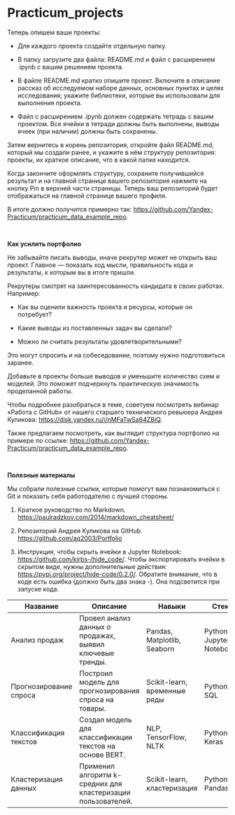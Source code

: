 # Practicum_projects

Теперь опишем ваши проекты: 

- Для каждого проекта создайте отдельную папку.

- В папку загрузите два файла: README.md и файл с расширением .ipynb c вашим решением проекта.

- В файле README.md кратко опишите проект. Включите в описание рассказ об исследуемом наборе данных, основных пунктах и целях исследования; укажите библиотеки, которые вы использовали для выполнения проекта.

- Файл с расширением .ipynb должен содержать тетрадь с вашим проектом. Все ячейки в тетради должны быть выполнены, выводы ячеек (при наличии) должны быть сохранены.

Затем вернитесь в корень репозитория, откройте файл README.md, который мы создали ранее, и укажите в нём структуру репозитория: проекты, их краткое описание, что в какой папке находится. 

Когда закончите оформлять структуру, сохраните получившийся результат и на главной странице вашего репозитория нажмите на кнопку Pin в верхней части страницы. Теперь ваш репозиторий будет отображаться на главной странице вашего профиля.

В итоге должно получится примерно так: https://github.com/Yandex-Practicum/practicum_data_example_repo.

<br>

**Как усилить портфолио**

Не забывайте писать выводы, иначе рекрутер может не открыть ваш проект. Главное — показать ход мысли, правильность кода и результаты, к которым вы в итоге пришли. 

Рекрутеры смотрят на заинтересованность кандидата в своих работах. Например:

- Как вы оценили важность проекта и ресурсы, которые он потребует?

- Какие выводы из поставленных задач вы сделали?

- Можно ли считать результаты удовлетворительными?

Это могут спросить и на собеседовании, поэтому нужно подготовиться заранее. 

Добавьте в проекты больше выводов и уменьшите количество схем и моделей. Это поможет подчеркнуть практическую значимость проделанной работы.

Чтобы подробнее разобраться в теме, советуем посмотреть вебинар «Работа с GitHub» от нашего старшего технического ревьюера Андрея Куликова: https://disk.yandex.ru/i/nMFaTwSa64ZBiQ. 

Также предлагаем посмотреть, как выглядит структура портфолио на примере по ссылке: https://github.com/Yandex-Practicum/practicum_data_example_repo.

<br>

**Полезные материалы**

Мы собрали полезные ссылки, которые помогут вам познакомиться с Git и показать себя работодателю с лучшей стороны. 

1. Краткое руководство по Markdown. https://paulradzkov.com/2014/markdown_cheatsheet/

2. Репозиторий Андрея Куликова на GitHub. https://github.com/aq2003/Portfolio

3. Инструкция, чтобы скрыть ячейки в Jupyter Notebook: https://github.com/kirbs-/hide_code/. Чтобы экспортировать ячейки в скрытом виде, нужны дополнительные действия: https://pypi.org/project/hide-code/0.2.0/. Обратите внимание, что в коде есть ошибка (должно быть два знака -). Она подсветится при запуске кода.


| Название               | Описание                                                                 | Навыки                          | Стек                           |
|------------------------|-------------------------------------------------------------------------|---------------------------------|--------------------------------|
| Анализ продаж          | Провел анализ данных о продажах, выявил ключевые тренды.                | Pandas, Matplotlib, Seaborn     | Python, Jupyter Notebook       |
| Прогнозирование спроса | Построил модель для прогнозирования спроса на товары.                   | Scikit-learn, временные ряды    | Python, SQL                    |
| Классификация текстов  | Создал модель для классификации текстов на основе BERT.                 | NLP, TensorFlow, NLTK           | Python, Keras                  |
| Кластеризация данных   | Применил алгоритм k-средних для кластеризации пользователей.            | Scikit-learn, кластеризация     | Python, Pandas                 |
